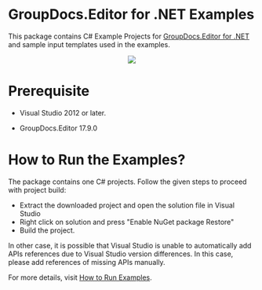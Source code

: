 # GroupDocs.Editor for .NET Examples

This package contains C# Example Projects for [GroupDocs.Editor for .NET](https://products.groupdocs.com/editor/net) and sample input templates used in the examples.

<p align="center">
  <a title="Download complete GroupDocs.Editor for .NET Example source code" href="https://github.com/groupdocs-editor/GroupDocs.Editor-for-.NET/archive/master.zip">
	<img src="https://raw.github.com/AsposeExamples/java-examples-dashboard/master/images/downloadZip-Button-Large.png" />
  </a>
</p>

# Prerequisite

+ Visual Studio 2012 or later.

+ GroupDocs.Editor 17.9.0


# How to Run the Examples?

The package contains one C# projects. Follow the given steps to proceed with project build:

* Extract the downloaded project and open the solution file in Visual Studio
* Right click on solution and press "Enable NuGet package Restore"
* Build the project.

In other case, it is possible that Visual Studio is unable to automatically add APIs references due to Visual Studio version differences. In this case, please add references of missing APIs manually.

For more details, visit  [How to Run Examples](https://docs.groupdocs.com/display/editornet/How+to+Run+Examples).
